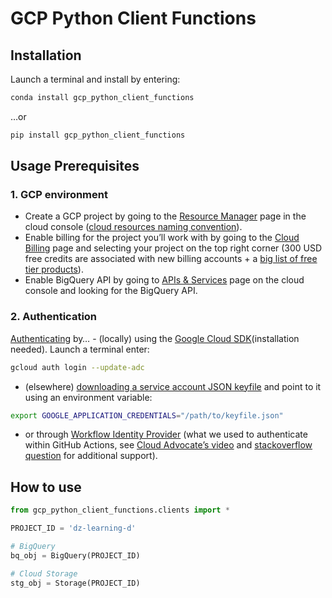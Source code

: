 # GCP Python Client Functions

<!-- WARNING: THIS FILE WAS AUTOGENERATED! DO NOT EDIT! -->

## Installation

Launch a terminal and install by entering:

``` sh
conda install gcp_python_client_functions
```

…or

``` sh
pip install gcp_python_client_functions
```

## Usage Prerequisites

### 1. GCP environment

- Create a GCP project by going to the [Resource
  Manager](https://console.cloud.google.com/project?_ga=2.198902124.2143434848.1693760593-97706481.1691864848)
  page in the cloud console ([cloud resources naming
  convention](https://stepan.wtf/cloud-naming-convention/#:~:text=The%20rule%20of%20thumb%20is,or%20within%20a%20given%20scope.)).
- Enable billing for the project you’ll work with by going to the [Cloud
  Billing](https://console.cloud.google.com/billing/) page and selecting
  your project on the top right corner (300 USD free credits are
  associated with new billing accounts + a [big list of free tier
  products](https://cloud.google.com/free?_ga=2.49992806.-1313173218.1693453955)).
- Enable BigQuery API by going to [APIs &
  Services](https://console.cloud.google.com/apis/) page on the cloud
  console and looking for the BigQuery API.

### 2. Authentication

[Authenticating](https://googleapis.dev/python/google-api-core/latest/auth.html)
by… - (locally) using the [Google Cloud
SDK](http://cloud.google.com/sdk)(installation needed). Launch a
terminal enter:

``` sh
gcloud auth login --update-adc
```

- (elsewhere) [downloading a service account JSON
  keyfile](https://cloud.google.com/iam/docs/keys-create-delete#creating)
  and point to it using an environment variable:

``` sh
export GOOGLE_APPLICATION_CREDENTIALS="/path/to/keyfile.json"
```

- or through [Workflow Identity
  Provider](https://docs.github.com/en/actions/deployment/security-hardening-your-deployments/configuring-openid-connect-in-google-cloud-platform)
  (what we used to authenticate within GitHub Actions, see [Cloud
  Advocate’s video](https://www.youtube.com/watch?v=zRF5uTWXV8Y) and
  [stackoverflow
  question](https://stackoverflow.com/questions/75573270/github-action-doesnt-work-with-gcp-403-permission-iam-serviceaccounts-getacc)
  for additional support).

## How to use

``` python
from gcp_python_client_functions.clients import *

PROJECT_ID = 'dz-learning-d'

# BigQuery
bq_obj = BigQuery(PROJECT_ID)

# Cloud Storage
stg_obj = Storage(PROJECT_ID)
```

